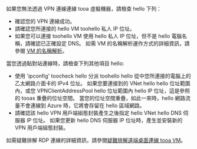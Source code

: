 如果您無法透過 VPN 連線連線 tooa 虛擬機器，請檢查 hello 下列：

- 確認您的 VPN 連線成功。
- 請確認您所連接的 hello VM toohello 私人 IP 位址。
- 如果您可以連接 toohello VM 使用 hello 私人 IP 位址，但不是 hello 電腦名稱，請確認已正確設定 DNS。 如需 VM 的名稱解析運作方式的詳細資訊，請參閱 [VM 的名稱解析](../articles/virtual-network/virtual-networks-name-resolution-for-vms-and-role-instances.md)。

當您透過點對站連線時，請檢查下列其他項目 hello:

- 使用 'ipconfig' toocheck hello 分派 toohello hello 從中您所連接的電腦上的乙太網路介面卡的 IPv4 位址。 如果您要連接到的 VNet hello hello 位址範圍內，或您 VPNClientAddressPool hello 位址範圍內 hello IP 位址，這是參照的 tooas 重疊的位址空間。 當您的位址空間重疊，如此一來時，hello 網路流量不會連線到 Azure 時，它將會存留在 hello 區域網路。
- 請確認該 hello VPN 用戶端組態封裝產生之後指定 hello VNet hello DNS 伺服器 IP 位址。 如果您更新 hello DNS 伺服器 IP 位址時，產生並安裝新的 VPN 用戶端組態封裝。

如需疑難排解 RDP 連線的詳細資訊，請參閱[疑難排解遠端桌面連線 tooa VM](../articles/virtual-machines/windows/troubleshoot-rdp-connection.md)。
